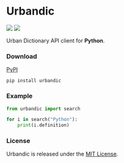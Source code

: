 # Urbandic

[![](https://img.shields.io/github/v/tag/thechampagne/urbandictionary-py?label=version)](https://github.com/thechampagne/urbandictionary-py/releases/latest) [![](https://img.shields.io/github/license/thechampagne/urbandictionary-py)](https://github.com/thechampagne/urbandictionary-py/blob/main/LICENSE)

Urban Dictionary API client for **Python**.

### Download
[PyPI](https://pypi.org/project/urbandic/)

```
pip install urbandic
```

### Example

```py
from urbandic import search

for i in search("Python"):
    print(i.definition)
```

### License

Urbandic is released under the [MIT License](https://github.com/thechampagne/urbandictionary-py/blob/main/LICENSE).